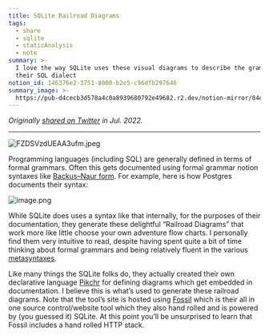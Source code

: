```yaml
---
title: SQLite Railroad Diagrams
tags:
  - share
  - sqlite
  - staticAnalysis
  - note
summary: >-
  I love the way SQLite uses these visual diagrams to describe the grammar of
  their SQL dialect
notion_id: 146376e2-3751-8000-b2e5-c96dfb297646
summary_image: >-
  https://pub-d4cecb3d578a4c0a8939680792e49682.r2.dev/notion-mirror/84ebb48c-616a-4f51-ae9a-991a4e0a7e9b/000aec1e-ad7d-4bd5-b977-9f7e04ab84a7/FZDSVzdUEAA3ufm.jpeg
---
```

_Originally_ [_shared on Twitter_](https://x.com/captbaritone/status/1553973901251596288) _in Jul. 2022._

---

![FZDSVzdUEAA3ufm.jpeg](https://pub-d4cecb3d578a4c0a8939680792e49682.r2.dev/notion-mirror/84ebb48c-616a-4f51-ae9a-991a4e0a7e9b/000aec1e-ad7d-4bd5-b977-9f7e04ab84a7/FZDSVzdUEAA3ufm.jpeg)

Programming languages (including SQL) are generally defined in terms of formal grammars. Often this gets documented using formal grammar notion syntaxes like [Backus–Naur form](https://en.wikipedia.org/wiki/Backus%E2%80%93Naur_form). For example, here is how Postgres documents their syntax:

![image.png](https://pub-d4cecb3d578a4c0a8939680792e49682.r2.dev/notion-mirror/84ebb48c-616a-4f51-ae9a-991a4e0a7e9b/26288bed-fb18-48e2-80c2-670bdcb0d770/image.png)

While SQLite does uses a syntax like that internally, for the purposes of their documentation, they generate these delightful “Railroad Diagrams” that work more like little choose your own adventure flow charts. I personally find them very intuitive to read, despite having spent quite a bit of time thinking about formal grammars and being relatively fluent in the various [metasyntaxes](/146376e237518000b2e5c96dfb297646).

Like many things the SQLite folks do, they actually created their own declarative language [Pikchr](https://pikchr.org/home/doc/trunk/doc/userman.md) for defining diagrams which get embedded in documentation. I believe this is what’s used to generate these railroad diagrams. Note that the tool’s site is hosted using [Fossil](https://fossil-scm.org/) which is their all in one source control/website tool which they also hand rolled and is powered by (you guessed it) SQLite. At this point you’ll be unsurprised to learn that Fossil includes a hand rolled HTTP stack.

